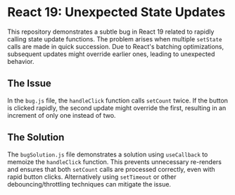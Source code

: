 # React 19: Unexpected State Updates
This repository demonstrates a subtle bug in React 19 related to rapidly calling state update functions.  The problem arises when multiple `setState` calls are made in quick succession.  Due to React's batching optimizations, subsequent updates might override earlier ones, leading to unexpected behavior.

## The Issue
In the `bug.js` file, the `handleClick` function calls `setCount` twice. If the button is clicked rapidly, the second update might override the first, resulting in an increment of only one instead of two.

## The Solution
The `bugSolution.js` file demonstrates a solution using `useCallback` to memoize the `handleClick` function.  This prevents unnecessary re-renders and ensures that both `setCount` calls are processed correctly, even with rapid button clicks.  Alternatively using `setTimeout` or other debouncing/throttling techniques can mitigate the issue.